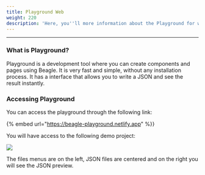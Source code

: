 ```yaml
---
title: Playground Web
weight: 220
description: 'Here, you''ll more information about the Playground for web.'
---
```


---

### What is Playground? 

Playground is a development tool where you can create components and pages using Beagle. It is very fast and simple, without any installation process. It has a interface that allows you to write a JSON and see the result instantly.

### Accessing **Playground**

You can access the playground through the following link: 

{% embed url="https://beagle-playground.netlify.app" %}}

You will have access to the following demo project: 

![](/image%20%2827%29.png)

The files menus are on the left, JSON files are centered and on the right you will see the JSON preview.
